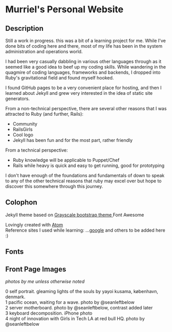 Murriel's Personal Website
=========================

## Description
Still a work in progress. this was a bit of a learning project for me. While I've done bits of coding here and there, most of my life has been in the system administration and operations world.

I had been very casually dabbling in various other languages through <insert name of random learn to code site or MOOC here> as it seemed like a good idea to beef up my coding skills. While wandering in the quagmire of coding languages, frameworks and backends, I dropped into Ruby's gravitational field and found myself hooked.

I found GitHub pages to be a very convenient place for hosting, and then I learned about Jekyll and grew very interested in the idea of static site generators.

From a non-technical perspective, there are several other reasons that I was attracted to Ruby (and further, Rails):
- Community
- RailsGirls
- Cool logo
- Jekyll has been fun and for the most part, rather friendly

From a technical perspective:
- Ruby knowledge will be applicable to Puppet/Chef
- Rails while heavy is quick and easy to get running, good for prototyping

I don't have enough of the foundations and fundamentals of down to speak to any of the other technical reasons that ruby may excel over <some other programming language> but hope to discover this somewhere through this journey.

## Colophon

Jekyll theme based on [Grayscale bootstrap theme ](http://ironsummitmedia.github.io/startbootstrap-grayscale/)
Font Awesome

Lovingly created with [Atom](http://www.atom.io)  
Reference sites I used while learning:
...[google](http://www.google.com)
and others to be added here :)

## Fonts

## Front Page Images

_photos by me unless otherwise noted_

0 self portrait. gleaming lights of the souls by yayoi kusama, københavn, denmark.  
1 pacific ocean, waiting for a wave. photo by @seanleftbelow  
2 server motherboard.  photo by @seanleftbelow, contrast added later  
3 keyboard decomposition. iPhone photo  
4 night of innovation with Girls in Tech LA at red bull HQ. photo by @seanleftbelow  
